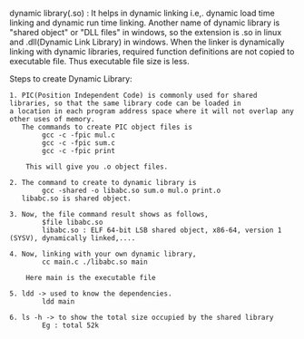 dynamic library(.so) : It helps in dynamic linking i.e,. dynamic load time linking and dynamic run time linking.
		       Another name of dynamic library is "shared object" or "DLL files" in windows, so the 
		       extension is .so in linux and .dll(Dynamic Link Library) in windows.
		       When the linker is dynamically linking with dynamic libraries, required function definitions
		       are not copied to executable file. Thus executable file size is less.

Steps to create Dynamic Library:
```
1. PIC(Position Independent Code) is commonly used for shared libraries, so that the same library code can be loaded in
a location in each program address space where it will not overlap any other uses of memory.
   The commands to create PIC object files is
		gcc -c -fpic mul.c
		gcc -c -fpic sum.c
		gcc -c -fpic print

	This will give you .o object files.

2. The command to create to dynamic library is
		gcc -shared -o libabc.so sum.o mul.o print.o
   libabc.so is shared object.

3. Now, the file command result shows as follows,
		$file libabc.so
		libabc.so : ELF 64-bit LSB shared object, x86-64, version 1 (SYSV), dynamically linked,....

4. Now, linking with your own dynamic library,
		cc main.c ./libabc.so main

	Here main is the executable file

5. ldd -> used to know the dependencies.
		ldd main

6. ls -h -> to show the total size occupied by the shared library
		Eg : total 52k
```
